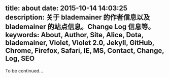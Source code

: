 title: about
date: 2015-10-14 14:03:25
description: 关于 blademainer 的作者信息以及 blademainer 的站点信息。Change Log 信息等。
keywords:  About, Author, Site, Alice, Dota, blademainer, Violet, Violet 2.0, Jekyll, GitHub, Chrome, Firefox, Safari, IE, MS, Contact, Change, Log, SEO
---

To be continued...
